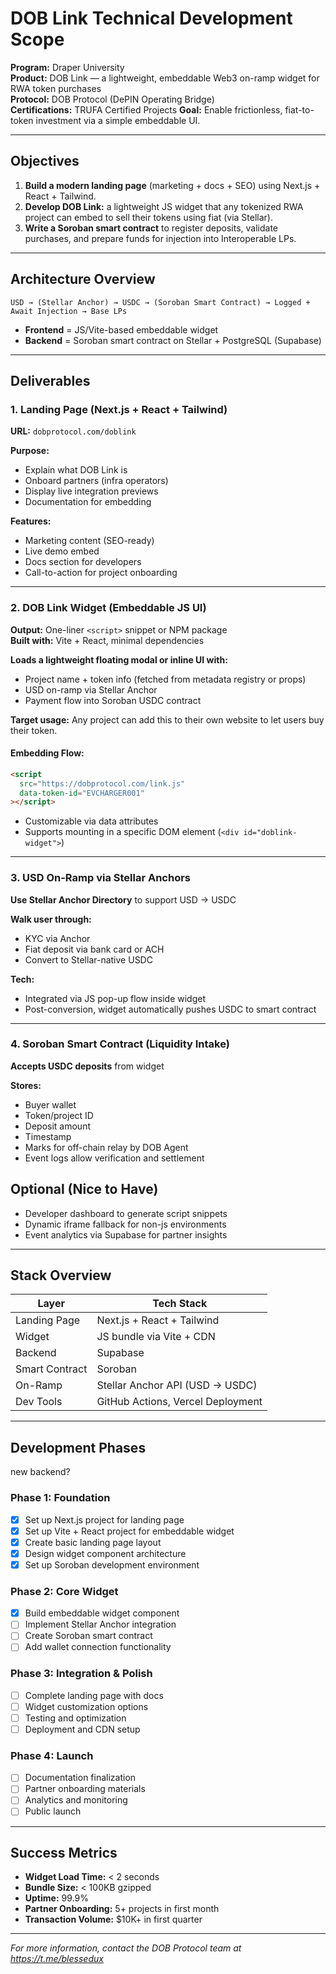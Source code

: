 # DOB Link Technical Development Scope

**Program:** Draper University  
**Product:** DOB Link — a lightweight, embeddable Web3 on-ramp widget for RWA token purchases  
**Protocol:** DOB Protocol (DePIN Operating Bridge)  
**Certifications:** TRUFA Certified Projects
**Goal:** Enable frictionless, fiat-to-token investment via a simple embeddable UI.

---

## Objectives

1. **Build a modern landing page** (marketing + docs + SEO) using Next.js + React + Tailwind.
2. **Develop DOB Link:** a lightweight JS widget that any tokenized RWA project can embed to sell their tokens using fiat (via Stellar).
3. **Write a Soroban smart contract** to register deposits, validate purchases, and prepare funds for injection into Interoperable LPs.

---

## Architecture Overview

```
USD → (Stellar Anchor) → USDC → (Soroban Smart Contract) → Logged + Await Injection → Base LPs
```

- **Frontend** = JS/Vite-based embeddable widget
- **Backend** = Soroban smart contract on Stellar + PostgreSQL (Supabase)

---

## Deliverables

### 1. Landing Page (Next.js + React + Tailwind)

**URL:** `dobprotocol.com/doblink`

**Purpose:**

- Explain what DOB Link is
- Onboard partners (infra operators)
- Display live integration previews
- Documentation for embedding

**Features:**

- Marketing content (SEO-ready)
- Live demo embed
- Docs section for developers
- Call-to-action for project onboarding

---

### 2. DOB Link Widget (Embeddable JS UI)

**Output:** One-liner `<script>` snippet or NPM package  
**Built with:** Vite + React, minimal dependencies

**Loads a lightweight floating modal or inline UI with:**

- Project name + token info (fetched from metadata registry or props)
- USD on-ramp via Stellar Anchor
- Payment flow into Soroban USDC contract

**Target usage:** Any project can add this to their own website to let users buy their token.

#### Embedding Flow:

```html
<script
  src="https://dobprotocol.com/link.js"
  data-token-id="EVCHARGER001"
></script>
```

- Customizable via data attributes
- Supports mounting in a specific DOM element (`<div id="doblink-widget">`)

---

### 3. USD On-Ramp via Stellar Anchors

**Use Stellar Anchor Directory** to support USD → USDC

**Walk user through:**

- KYC via Anchor
- Fiat deposit via bank card or ACH
- Convert to Stellar-native USDC

**Tech:**

- Integrated via JS pop-up flow inside widget
- Post-conversion, widget automatically pushes USDC to smart contract

---

### 4. Soroban Smart Contract (Liquidity Intake)

**Accepts USDC deposits** from widget

**Stores:**

- Buyer wallet
- Token/project ID
- Deposit amount
- Timestamp
- Marks for off-chain relay by DOB Agent
- Event logs allow verification and settlement

## Optional (Nice to Have)

- Developer dashboard to generate script snippets
- Dynamic iframe fallback for non-js environments
- Event analytics via Supabase for partner insights

---

## Stack Overview

| Layer          | Tech Stack                        |
| -------------- | --------------------------------- |
| Landing Page   | Next.js + React + Tailwind        |
| Widget         | JS bundle via Vite + CDN          |
| Backend        | Supabase                          |
| Smart Contract | Soroban                           |
| On-Ramp        | Stellar Anchor API (USD → USDC)   |
| Dev Tools      | GitHub Actions, Vercel Deployment |

---

## Development Phases

new backend?

### Phase 1: Foundation

- [x] Set up Next.js project for landing page
- [x] Set up Vite + React project for embeddable widget
- [x] Create basic landing page layout
- [x] Design widget component architecture
- [x] Set up Soroban development environment

### Phase 2: Core Widget

- [x] Build embeddable widget component
- [ ] Implement Stellar Anchor integration
- [ ] Create Soroban smart contract
- [ ] Add wallet connection functionality

### Phase 3: Integration & Polish

- [ ] Complete landing page with docs
- [ ] Widget customization options
- [ ] Testing and optimization
- [ ] Deployment and CDN setup

### Phase 4: Launch

- [ ] Documentation finalization
- [ ] Partner onboarding materials
- [ ] Analytics and monitoring
- [ ] Public launch

---

## Success Metrics

- **Widget Load Time:** < 2 seconds
- **Bundle Size:** < 100KB gzipped
- **Uptime:** 99.9%
- **Partner Onboarding:** 5+ projects in first month
- **Transaction Volume:** $10K+ in first quarter

---

_For more information, contact the DOB Protocol team at https://t.me/blessedux_
